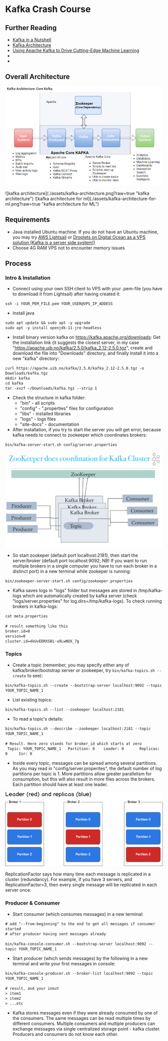 # Kafka Crash Course

## Further Reading 
- <a href="https://sookocheff.com/post/kafka/kafka-in-a-nutshell/">Kafka in a Nutshell</a>
- <a href="http://cloudurable.com/blog/kafka-architecture/index.html">Kafka Architecture</a>
- <a href="https://www.confluent.io/blog/using-apache-kafka-drive-cutting-edge-machine-learning/">Using Apache Kafka to Drive Cutting-Edge Machine Learning</a>
- <a href=""> </a>
- <a href=""> </a>

## Overall Architecture
![kafka architecture core](./assets/kafka-architecture-core.png?raw=true "kafka architecture core")  
</hr>
![kafka architecture](./assets/kafka-architecture.png?raw=true "kafka architecture")  
</hr>
![kafka architecture for ml](./assets/kafka-architecture-for-ml.png?raw=true "kafka architecture for ML")

## Requirements
- Java installed Ubuntu machine. If you do not have an Ubuntu machine, you may try <a href="https://aws.amazon.com/lightsail/">AWS Lightsail</a> or <a href="https://www.digitalocean.com/products/droplets/"> Droplets on Digital Ocean as a VPS solution (Kafka is a server side system!)</a>
- Choose 4G RAM VPS not to encounter memory issues

## Process
### Intro & Installation
- Connect using your own SSH client to VPS with your .pem-file (you have to download it from Lightsail) after having created it:
```
ssh -i YOUR_PEM_FILE.pem YOUR_USER@VPS_IP_ADDESS
```
- Install java
```
sudo apt update && sudo apt -y upgrade
sudo apt -y install openjdk-11-jre-headless
```
- Install binary version kafka on https://kafka.apache.org/downloads: Get the installation link (it suggests the closest server, in my case "https://apache.uib.no/kafka/2.5.0/kafka_2.12-2.5.0.tgz", create and download the file into "Downloads" directory, and finally install it into a new "kafka" directory: 
```
curl https://apache.uib.no/kafka/2.5.0/kafka_2.12-2.5.0.tgz -o Downloads/kafka.tgz
mkdir kafka
cd kafka
tar -xvzf ~/Downloads/kafka.tgz --strip 1
```
- Check the structure in kafka folder:
  - "bin" - all scripts
  - "config" - ".properties" files for configuration
  - "libs" - installed libraries
  - "logs" - logs files
  - "site-docs" - documentation
- After installation, if you try to start the server you will get error, because kafka needs to connect to zookeeper which coordinates brokers:
```
bin/kafka-server-start.sh config/server.properties
```
![ZooKeeper](./assets/zookeper-coordination.png?raw=true "ZooKeeper")

- So start zookeper (default port localhost:2181), then start the server/broker (default port localhost:9092; NB! If you want to run multiple brokers in a single computer you have to run each broker in a distinct port) in a new terminal while zookeper is running:
```
bin/zookeeper-server-start.sh config/zookeeper.properties
```
- Kafka saves logs in "logs" folder but messages are stored in /tmp/kafka-logs which are automatically created by kafka server (check "logs/server.properties" for log.dirs=/tmp/kafka-logs). To check running brokers in kafka-logs:  
```
cat meta.properties

# result something like this
broker.id=0
version=0
cluster.id=4kUvEDRXSBi-u9LwNOX_7g
```
### Topics
- Create a topic (remember, you may specify either any of kafka/broker/bootstrap server or zookeeper, try ```bin/kafka-topics.sh --create``` to see):
```
bin/kafka-topics.sh --create --bootstrap-server localhost:9092 --topic YOUR_TOPIC_NAME_1
```
- List existing topics:
```
bin/kafka-topics.sh --list --zookeeper localhost:2181
```
- To read a topic's details:
```
bin/kafka-topics.sh --describe --zookeeper localhost:2181 --topic YOUR_TOPIC_NAME_1

# Result. Here zero stands for broker_id which starts at zero
 Topic: YOUR_TOPIC_NAME_1   Partition: 0    Leader: 0       Replicas: 0     Isr: 0
```   
- Inside every topic, messages can be spread among several partitions. As you may read in "config/server.properites", the default number of log partitions per topic is 1. More partitions allow greater parallelism for consumption, but this will also result in more files across the brokers. Each partition should have at least one leader.  

![Partitions](./assets/partitions.png?raw=true "Partitions")  

ReplicationFactor says how many time each message is replicated in a cluster (redundancy). For example, if you have 3 servers, and ReplicationFactor=3, then every single message will be replicated in each server once.

### Producer & Consumer
- Start consumer (which consumes messages) in a new terminal:
```
# add "--from-beginning" to the end to get all messages if consumer started 
# after producer having sent messages already

bin/kafka-console-consumer.sh --bootstrap-server localhost:9092 --topic YOUR_TOPIC_NAME_1 
```
- Start producer (which sends messages) by the following in a new terminal and write your first messages in console:  
```
bin/kafka-console-producer.sh --broker-list localhost:9092 --topic YOUR_TOPIC_NAME_1

# result, and your inout
> item1
> item2 
> ...etc
```
- Kafka stores messages even if they were already consumed by one of the consumers. The same messages can be read multiple times by different consumers. Multiple consumers and multiple producers can exchange messages via single centralized storage point - kafka cluster. Producers and consumers do not know each other.

